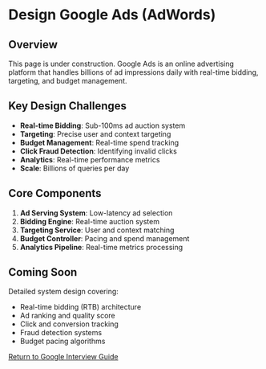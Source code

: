 # Design Google Ads (AdWords)

## Overview

This page is under construction. Google Ads is an online advertising platform that handles billions of ad impressions daily with real-time bidding, targeting, and budget management.

## Key Design Challenges

- **Real-time Bidding**: Sub-100ms ad auction system
- **Targeting**: Precise user and context targeting
- **Budget Management**: Real-time spend tracking
- **Click Fraud Detection**: Identifying invalid clicks
- **Analytics**: Real-time performance metrics
- **Scale**: Billions of queries per day

## Core Components

1. **Ad Serving System**: Low-latency ad selection
2. **Bidding Engine**: Real-time auction system
3. **Targeting Service**: User and context matching
4. **Budget Controller**: Pacing and spend management
5. **Analytics Pipeline**: Real-time metrics processing

## Coming Soon

Detailed system design covering:
- Real-time bidding (RTB) architecture
- Ad ranking and quality score
- Click and conversion tracking
- Fraud detection systems
- Budget pacing algorithms

[Return to Google Interview Guide](./index.md)